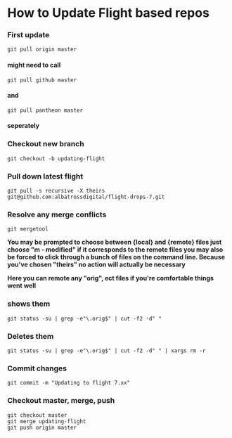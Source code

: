 # How to Update Flight based repos

### First update 

`git pull origin master`

#### might need to call
`git pull github master`
#### and
`git pull pantheon master`
#### seperately


### Checkout new branch

`git checkout -b updating-flight`


### Pull down latest flight

`git pull -s recursive -X theirs git@github.com:albatrossdigital/flight-drops-7.git`


### Resolve any merge conflicts

`git mergetool`


**You may be prompted to choose between {local} and {remote} files just choose "m - modified" if it corresponds to the remote files you may also be forced to click through a bunch of files on the command line.  Because you've chosen "theirs" no action will actually be necessary**

**Here you can remote any "orig", ect files if you're comfortable things went well**

### shows them 

`git status -su | grep -e"\.orig$" | cut -f2 -d" "`


### Deletes them

`git status -su | grep -e"\.orig$" | cut -f2 -d" " | xargs rm -r`


### Commit changes

`git commit -m "Updating to flight 7.xx"`


### Checkout master, merge, push

```
git checkout master
git merge updating-flight
git push origin master
```

